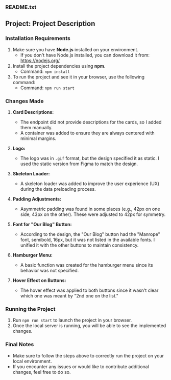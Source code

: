 ### README.txt

## Project: Project Description

### Installation Requirements

1. Make sure you have **Node.js** installed on your environment.
   - If you don't have Node.js installed, you can download it from: https://nodejs.org/
2. Install the project dependencies using **npm**.
   - Command: `npm install`
3. To run the project and see it in your browser, use the following command:
   - Command: `npm run start`

### Changes Made

1. **Card Descriptions:**
   - The endpoint did not provide descriptions for the cards, so I added them manually.
   - A container was added to ensure they are always centered with minimal margins.

2. **Logo:**
   - The logo was in `.gif` format, but the design specified it as static. I used the static version from Figma to match the design.

3. **Skeleton Loader:**
   - A skeleton loader was added to improve the user experience (UX) during the data preloading process.

4. **Padding Adjustments:**
   - Asymmetric padding was found in some places (e.g., 42px on one side, 43px on the other). These were adjusted to 42px for symmetry.

5. **Font for "Our Blog" Button:**
   - According to the design, the "Our Blog" button had the "Manrope" font, semibold, 16px, but it was not listed in the available fonts. I unified it with the other buttons to maintain consistency.

6. **Hamburger Menu:**
   - A basic function was created for the hamburger menu since its behavior was not specified.

7. **Hover Effect on Buttons:**
   - The hover effect was applied to both buttons since it wasn't clear which one was meant by "2nd one on the list."

### Running the Project

1. Run `npm run start` to launch the project in your browser.
2. Once the local server is running, you will be able to see the implemented changes.

### Final Notes

- Make sure to follow the steps above to correctly run the project on your local environment.
- If you encounter any issues or would like to contribute additional changes, feel free to do so.
